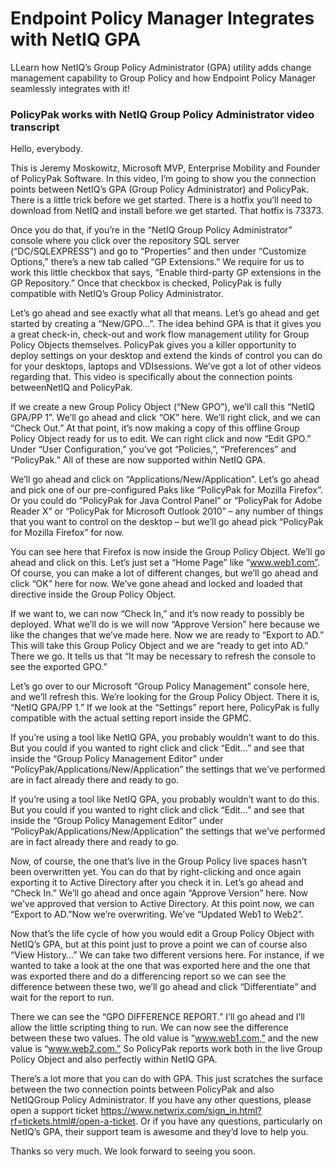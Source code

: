 # Endpoint Policy Manager Integrates with NetIQ GPA

LLearn how NetIQ’s Group Policy Administrator (GPA) utility adds change management capability to
Group Policy and how Endpoint Policy Manager seamlessly integrates with it!

### PolicyPak works with NetIQ Group Policy Administrator video transcript

Hello, everybody.

This is Jeremy Moskowitz, Microsoft MVP, Enterprise Mobility and Founder of PolicyPak Software. In
this video, I’m going to show you the connection points between NetIQ’s GPA (Group Policy
Administrator) and PolicyPak. There is a little trick before we get started. There is a hotfix
you’ll need to download from NetIQ and install before we get started. That hotfix is 73373.

Once you do that, if you’re in the “NetIQ Group Policy Administrator” console where you click over
the repository SQL server (“DC/SQLEXPRESS”) and go to “Properties” and then under “Customize
Options,” there’s a new tab called “GP Extensions.” We require for us to work this little checkbox
that says, “Enable third-party GP extensions in the GP Repository.” Once that checkbox is checked,
PolicyPak is fully compatible with NetIQ’s Group Policy Administrator.

Let’s go ahead and see exactly what all that means. Let’s go ahead and get started by creating a
“New/GPO…”. The idea behind GPA is that it gives you a great check-in, check-out and work flow
management utility for Group Policy Objects themselves. PolicyPak gives you a killer opportunity to
deploy settings on your desktop and extend the kinds of control you can do for your desktops,
laptops and VDIsessions. We’ve got a lot of other videos regarding that. This video is specifically
about the connection points betweenNetIQ and PolicyPak.

If we create a new Group Policy Object (“New GPO”), we’ll call this “NetIQ GPA/PP 1”. We’ll go ahead
and click “OK” here. We’ll right click, and we can “Check Out.” At that point, it’s now making a
copy of this offline Group Policy Object ready for us to edit. We can right click and now “Edit
GPO.” Under “User Configuration,” you’ve got “Policies,”, “Preferences” and “PolicyPak.” All of
these are now supported within NetIQ GPA.

We’ll go ahead and click on “Applications/New/Application”. Let’s go ahead and pick one of our
pre-configured Paks like “PolicyPak for Mozilla Firefox”. Or you could do “PolicyPak for Java
Control Panel” or “PolicyPak for Adobe Reader X” or “PolicyPak for Microsoft Outlook 2010” – any
number of things that you want to control on the desktop – but we’ll go ahead pick “PolicyPak for
Mozilla Firefox” for now.

You can see here that Firefox is now inside the Group Policy Object. We’ll go ahead and click on
this. Let’s just set a “Home Page” like “www.web1.com”. Of course, you can make a lot of different
changes, but we’ll go ahead and click “OK” here for now. We’ve gone ahead and locked and loaded that
directive inside the Group Policy Object.

If we want to, we can now “Check In,” and it’s now ready to possibly be deployed. What we’ll do is
we will now “Approve Version” here because we like the changes that we’ve made here. Now we are
ready to “Export to AD.” This will take this Group Policy Object and we are “ready to get into AD.”
There we go. It tells us that “It may be necessary to refresh the console to see the exported GPO.”

Let’s go over to our Microsoft “Group Policy Management” console here, and we’ll refresh this. We’re
looking for the Group Policy Object. There it is, “NetIQ GPA/PP 1.” If we look at the “Settings”
report here, PolicyPak is fully compatible with the actual setting report inside the GPMC.

If you’re using a tool like NetIQ GPA, you probably wouldn’t want to do this. But you could if you
wanted to right click and click “Edit…” and see that inside the “Group Policy Management Editor”
under “PolicyPak/Applications/New/Application” the settings that we’ve performed are in fact already
there and ready to go.

If you’re using a tool like NetIQ GPA, you probably wouldn’t want to do this. But you could if you
wanted to right click and click “Edit…” and see that inside the “Group Policy Management Editor”
under “PolicyPak/Applications/New/Application” the settings that we’ve performed are in fact already
there and ready to go.

Now, of course, the one that’s live in the Group Policy live spaces hasn’t been overwritten yet. You
can do that by right-clicking and once again exporting it to Active Directory after you check it in.
Let’s go ahead and “Check In.” We’ll go ahead and once again “Approve Version” here. Now we’ve
approved that version to Active Directory. At this point now, we can “Export to AD.”Now we’re
overwriting. We’ve “Updated Web1 to Web2”.

Now that’s the life cycle of how you would edit a Group Policy Object with NetIQ’s GPA, but at this
point just to prove a point we can of course also “View History…” We can take two different versions
here. For instance, if we wanted to take a look at the one that was exported here and the one that
was exported there and do a differencing report so we can see the difference between these two,
we’ll go ahead and click “Differentiate” and wait for the report to run.

There we can see the “GPO DIFFERENCE REPORT.” I’ll go ahead and I’ll allow the little scripting
thing to run. We can now see the difference between these two values. The old value is
“www.web1.com,” and the new value is “www.web2.com.” So PolicyPak reports work both in the live
Group Policy Object and also perfectly within NetIQ GPA.

There’s a lot more that you can do with GPA. This just scratches the surface between the two
connection points between PolicyPak and also NetIQGroup Policy Administrator. If you have any other
questions, please open a support ticket
https://www.netwrix.com/sign_in.html?rf=tickets.html#/open-a-ticket. Or if you have any questions,
particularly on NetIQ’s GPA, their support team is awesome and they’d love to help you.

Thanks so very much. We look forward to seeing you soon.
